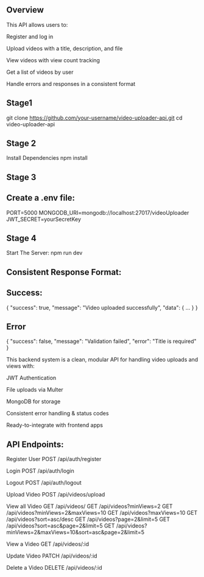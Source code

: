 Overview
----------

This API allows users to:

Register and log in

Upload videos with a title, description, and file

View videos with view count tracking

Get a list of videos by user

Handle errors and responses in a consistent format


Stage1
-------
git clone https://github.com/your-username/video-uploader-api.git
cd video-uploader-api

Stage 2
--------

Install Dependencies
npm install

Stage 3
---------

Create a .env file:
--------------------

PORT=5000
MONGODB_URI=mongodb://localhost:27017/videoUploader
JWT_SECRET=yourSecretKey

Stage 4
--------

Start The Server:
npm run dev


Consistent Response Format:
----------------------------

Success:
---------

{
  "success": true,
  "message": "Video uploaded successfully",
  "data": { ... }
}


Error
----------

{
  "success": false,
  "message": "Validation failed",
  "error": "Title is required"
}



This backend system is a clean, modular API for handling video uploads and views with:

JWT Authentication

File uploads via Multer

MongoDB for storage

Consistent error handling & status codes

Ready-to-integrate with frontend apps


API Endpoints:
-----------------

Register User
POST /api/auth/register

Login
POST /api/auth/login

Logout
POST /api/auth/logout

Upload Video
POST /api/videos/upload

View all Video
GET /api/videos/
GET /api/videos?minViews=2
GET /api/videos?minViews=2&maxViews=10
GET /api/videos?maxViews=10
GET /api/videos?sort=asc/desc
GET /api/videos?page=2&limit=5
GET /api/videos?sort=asc&page=2&limit=5
GET /api/videos?minViews=2&maxViews=10&sort=asc&page=2&limit=5

View a Video
GET /api/videos/:id

Update Video
PATCH /api/videos/:id

Delete a Video
DELETE /api/videos/:id